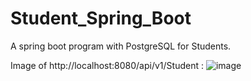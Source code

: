 # Student_Spring_Boot
A spring boot program with PostgreSQL for Students.

Image of http://localhost:8080/api/v1/Student :
![image](https://github.com/user-attachments/assets/d1cf4d4d-7203-477e-b8cd-b6fa7c9258cd)
